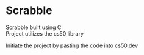 # Scrabble
Scrabble built using C 
<br/>
Project utilizes the cs50 library
<br/>

Initiate the project by pasting the code into cs50.dev

